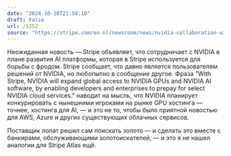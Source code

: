 ```yaml
---
date: "2024-10-10T21:58:10"
draft: False
url: /5252
source: "https://stripe.com/en-nl/newsroom/news/nvidia-collaboration-with-stripe"
---
```


Неожиданная новость — Stripe объявляет, что сотрудничает с NVIDIA в плане развития AI платформы, которая в Stripe используется для борьбы с фродом. Stripe сообщает, что давно является пользователем решений от NVIDIA, но любопытно в сообщение другое. Фраза "With Stripe, NVIDIA will expand global access to NVIDIA GPUs and NVIDIA AI software, by enabling developers and enterprises to prepay for select NVIDIA cloud services." наводит на мысль, что NVIDIA планирует конкурировать с нынешними игроками на рынке GPU хостинга — точнее, хостинга для AI, — и это не то, чтобы было приятной новостью для AWS, Azure и других существующих облачных сервисов.

Поставщик лопат решил сам поискать золото — и сделать это вместе с банкирами, обслуживающими золотоискателей, — и это я не нашел аналогии для Stripe Atlas ещё.
